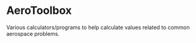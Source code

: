 # AeroToolbox
Various calculators/programs to help calculate values related to common aerospace problems.
